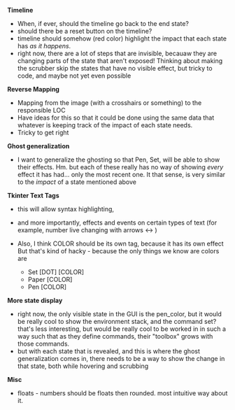 __Timeline__

 - When, if ever, should the timeline go back to the end state?
 - should there be a reset button on the timeline?
 - timeline should somehow (red color) highlight the impact that
   each state has _as it happens_. 
 - right now, there are a lot of steps that are invisible, becauaw
   they are changing parts of the state that aren't exposed!
   Thinking about making the scrubber skip the states that have no
   visible effect, but tricky to code, and maybe not yet even possible

__Reverse Mapping__

 - Mapping from the image (with a crosshairs or something) to the responsible LOC
 - Have ideas for this so that it could be done using the same data that whatever
   is keeping track of the impact of each state needs.
 - Tricky to get right


__Ghost generalization__

 - I want to generalize the ghosting so that Pen, Set, will be able to show 
   their effects. Hm. but each of these really has no way of showing _every_
   effect it has had... only the most recent one. It that sense, is very similar
   to the _impact_ of a state mentioned above
   
__Tkinter Text Tags__

 - this will allow syntax highlighting,
 - and more importantly, effects and events on certain types of text
   (for example, number live changing with arrows <-> )
 - Also, I think COLOR should be its own tag, because it has its own effect
   But that's kind of hacky - because the only things we know are colors are
   
     - Set [DOT] [COLOR]
     - Paper [COLOR]
     - Pen [COLOR]
     
__More state display__

  - right now, the only visible state in the GUI is the pen\_color, but it would
    be really cool to show the environment stack, and the command set? that's less interesting,
    but would be really cool to be worked in in such a way such that as they define commands,
    their "toolbox" grows with those commands.
  - but with each state that is revealed, and this is where the ghost generalization comes in,
    there needs to be a way to show the change in that state, both while hovering and scrubbing
    
__Misc__

 - floats - numbers should be floats then rounded. most intuitive way about it.




